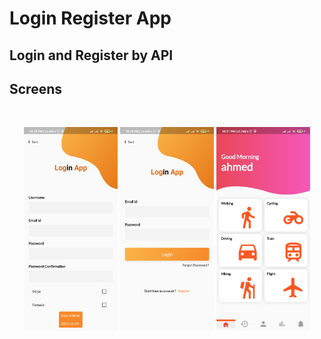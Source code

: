 # Login Register App

## Login and Register by API

## Screens

</br>

<p align="center">
  <img src="screenshots/img1.jpg" width="150" title="hover text">
  <img src="screenshots/img2.jpg" width="150" title="hover text">
  <img src="screenshots/img3.jpg" width="150" title="hover text">
</p>